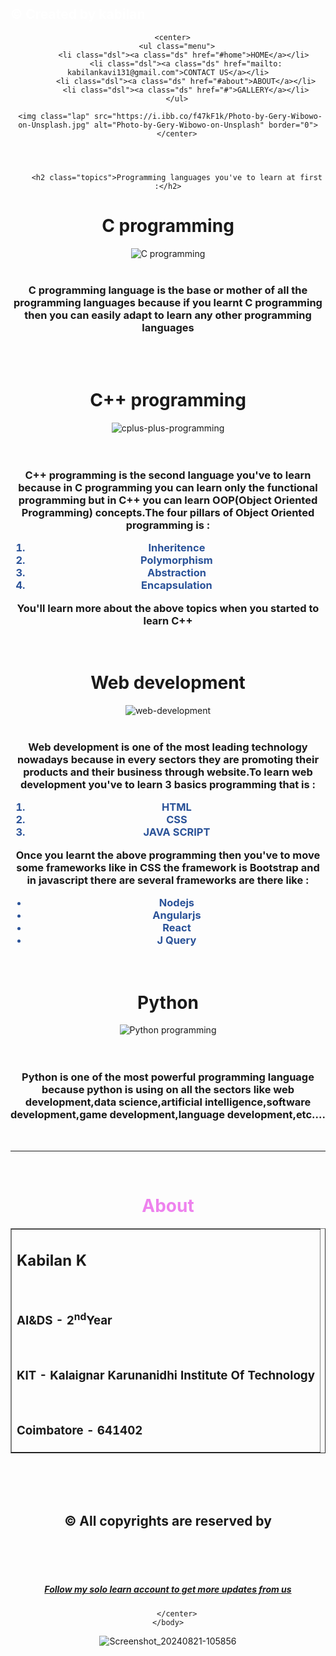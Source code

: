 <!DOCTYPE html>
<html>
    <head>
     <meta charset="utf-8"> 
  <meta name="viewport" content="width=device-width, initial-scale=1, shrink-to-fit=no">
        <title>Page Title</title>
         <!-- Fontawesome -->
<script src="https://kit.fontawesome.com/a076d05399.js"></script>
        <link rel="stylesheet" href="https://cdnjs.cloudflare.com/ajax/libs/font-awesome/4.7.0/css/font-awesome.min.css">
    </head>
    <body>
    <center>
    <div class="top">
    <h2 align="left" style="color:white">&copy; Created by kabilan</h2>
    </div>
    <nav>
    <i id="fa-adjust" class="fas fa-adjust">
 <!--    <input class="theme" onclick="demo()" id="theme" type="checkbox">--></i>
        <i class="fa fa-bars" style="color:black"></i>
    </nav>
    
      <center>
        <ul class="menu">
           <li class="dsl"><a class="ds" href="#home">HOME</a></li>
            <li class="dsl"><a class="ds" href="mailto: kabilankavi131@gmail.com">CONTACT US</a></li>
            <li class="dsl"><a class="ds" href="#about">ABOUT</a></li>
            <li class="dsl"><a class="ds" href="#">GALLERY</a></li>
        </ul>
        
     <img class="lap" src="https://i.ibb.co/f47kF1k/Photo-by-Gery-Wibowo-on-Unsplash.jpg" alt="Photo-by-Gery-Wibowo-on-Unsplash" border="0">
        </center>
        
        
        
        
        <h2 class="topics">Programming languages you've to learn at first :</h2>
 
 
 <div id="home">
 <center>
<h1>C programming</h1>    </center>
    <div class="borders"> 
    <center>
  <img class="imgs" src="https://i.ibb.co/DGzc5qd/male-indian-programmer-working-desktop-computer-white-desk-office-231208-3636.webp" alt="C programming " border="0"></center></div>
  <br />
   <h3><strong>C programming </strong>language is the base or mother of all the programming languages because if you learnt C programming then you can easily adapt to learn any other programming languages</h3>
   <br /> <br /></div>
   
   
   
   
<h1><center>C++ programming</center></h1>   
   
  <div class="borders">
  <center>
     <img class="imgs" src="https://i.ibb.co/Bfz1KL3/cplus-plus-training-delhi.png" alt="cplus-plus-programming" border="0"></center>
     <br />
  </div> 
  <br />
  <h3>C++ programming is the second language you've to learn because in C programming you can learn only the functional programming but in C++ you can learn OOP(Object Oriented Programming) concepts.The four pillars of Object Oriented programming is :
  <ol style="color:#2a5298"> 
  <li>Inheritence</li>
  <li>Polymorphism</li>
  <li>Abstraction</li>
  <li>Encapsulation</li>
</ol>
    You'll learn more about the above topics when you started to learn C++
</h3> <br />
   
   
   
   
   
   
   <h1><center>Web development</center></h1>
   <div class="borders"><center>
       <img class="imgs" src="https://i.ibb.co/DbQZzX1/web-development-programmer-engineering-coding-website-augmented-reality-interface-screens-developer.webp" alt="web-development">
   </center></div>
   <br />
   <h3>Web development is one of the most leading technology nowadays because in every sectors they are promoting their products and their business through website.To learn web development you've to learn 3 basics programming that is  :
   <ol style="color:#2a5298">
       <li>HTML</li>
       <li>CSS</li>
       <li>JAVA SCRIPT</li>
   </ol>
   Once you learnt the above programming then you've to move some frameworks like in CSS the framework is Bootstrap and in javascript there are several frameworks are there like  :
   <ul style="color:#2a5298">
       <li>Nodejs</li>
       <li>Angularjs</li>
       <li>React</li>
       <li>J Query</li>
   </ul>
   </h3> <br />
   

   
   
   
   
   <h1><center>Python</center></h1>
   <div class="borders">
       <center>
           <img class="imgs" src="https://i.ibb.co/bmLnVF5/laptop-with-program-code-isometric-icon-software-development-programming-applications-dark-neon-3942.webp" alt="Python programming">
       </center>
       <br />
   </div>
   <br />
   <h3>Python is one of the most powerful programming language because python is using on all the sectors like web development,data science,artificial intelligence,software development,game development,language development,etc....</h3>
   <br />
   <hr>
   <br />
   <h1 style="color:violet">About</h1>
   <div id="about">
   <table border="1">
  
   <td>
       <h2>Kabilan K</h2>
       <br />
       <h3>AI&DS - 2<sup>nd</sup>Year</h3>
       <br />
       <h3>KIT - Kalaignar Karunanidhi Institute Of Technology</h3>
       <br />
       <h3>Coimbatore - 641402</h3>
       </td>
      
   </table>
   </div>
   <br />
   <div id="footer">
   <footer>
   <br /><br />
    <center><h2>&copy; All copyrights are reserved by</h2>
    <br /><br />
    <a  href="https://instagram.com/kabilankavi.1.3.1?igshid=YmMyMTA2M2Y=" class="social-icons">
    <i  class="fab fa-instagram"></i>
    </a>
      <a  href="https://twitter.com/kabilan131?t=lFqy3-X2ddNRaoajSXQXnQ&s=09"  class="social-icons"><i class="fab fa-twitter"></i></a>
      <a href="https://discord.gg/B4ExPr9KgB" class="social-icons"><i class="fab fa-discord"></i></a>
    <a  href="https://www.linkedin.com/in/kabilan-k-384451227"   class="social-icons"><i class="fab fa-linkedin"></i></a>
    <br />
    <a  href="https://www.sololearn.com/Profile/23243567/?ref=app" class="last" ><h5>Follow my solo learn account to get more updates from us</h5></a>
    </center>
   </footer>
  </div>
   
   
   
   
   
   
        </center>
    </body>
</html>

<script>
    var x;
x=document.querySelector(".menu");
x.style.height="0px";
var y;
y=document.querySelector(".fa-bars");
y.addEventListener("click",()=>{
 if(x.style.height=="0px"){
     x.style.height="27vh";
 }
 else{
     x.style.height="0px";
      }
    
});



var p;
p=document.querySelector(".fa-adjust");
p.addEventListener("click",()=>{
var colr=document.body.style.background;
if(colr=="white"){
document.body.style.background="black";
var th;
th=document.getElementById("fa-adjust");
th.style.color="black";
document.body.style.color="#596164";
}
else{
    document.body.style.background="white";
    document.body.style.color="black";
}
}
);
</script>











![Screenshot_20240821-105856](https://github.com/user-attachments/assets/81ca3cfb-f65b-4866-897a-6f9fd469654c)

